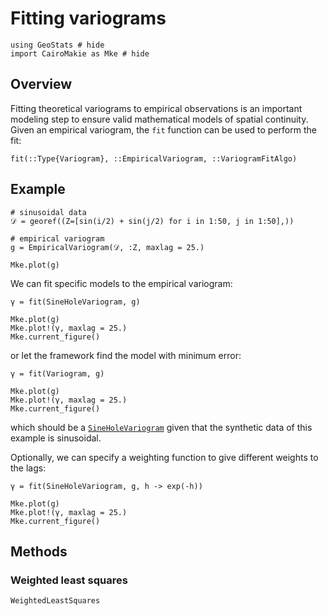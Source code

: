 # Fitting variograms

```@example variofit
using GeoStats # hide
import CairoMakie as Mke # hide
```

## Overview

Fitting theoretical variograms to empirical observations is an important
modeling step to ensure valid mathematical models of spatial continuity.
Given an empirical variogram, the `fit` function can be used to perform the fit:

```@docs
fit(::Type{Variogram}, ::EmpiricalVariogram, ::VariogramFitAlgo)
```

## Example

```@example variofit
# sinusoidal data
𝒟 = georef((Z=[sin(i/2) + sin(j/2) for i in 1:50, j in 1:50],))

# empirical variogram
g = EmpiricalVariogram(𝒟, :Z, maxlag = 25.)

Mke.plot(g)
```

We can fit specific models to the empirical variogram:

```@example variofit
γ = fit(SineHoleVariogram, g)

Mke.plot(g)
Mke.plot!(γ, maxlag = 25.)
Mke.current_figure()
```

or let the framework find the model with minimum error:

```@example variofit
γ = fit(Variogram, g)

Mke.plot(g)
Mke.plot!(γ, maxlag = 25.)
Mke.current_figure()
```

which should be a [`SineHoleVariogram`](@ref) given that the synthetic data
of this example is sinusoidal.

Optionally, we can specify a weighting function to give different weights to the lags:

```@example variofit
γ = fit(SineHoleVariogram, g, h -> exp(-h))

Mke.plot(g)
Mke.plot!(γ, maxlag = 25.)
Mke.current_figure()
```

## Methods

### Weighted least squares

```@docs
WeightedLeastSquares
```
